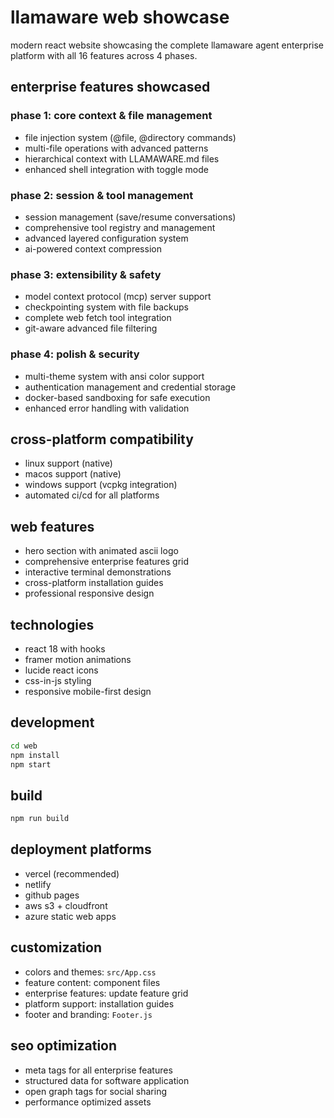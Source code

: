 # llamaware web showcase

modern react website showcasing the complete llamaware agent enterprise platform with all 16 features across 4 phases.

## enterprise features showcased

### phase 1: core context & file management
- file injection system (@file, @directory commands)
- multi-file operations with advanced patterns
- hierarchical context with LLAMAWARE.md files
- enhanced shell integration with toggle mode

### phase 2: session & tool management
- session management (save/resume conversations)
- comprehensive tool registry and management
- advanced layered configuration system
- ai-powered context compression

### phase 3: extensibility & safety
- model context protocol (mcp) server support
- checkpointing system with file backups
- complete web fetch tool integration
- git-aware advanced file filtering

### phase 4: polish & security
- multi-theme system with ansi color support
- authentication management and credential storage
- docker-based sandboxing for safe execution
- enhanced error handling with validation

## cross-platform compatibility
- linux support (native)
- macos support (native)
- windows support (vcpkg integration)
- automated ci/cd for all platforms

## web features
- hero section with animated ascii logo
- comprehensive enterprise features grid
- interactive terminal demonstrations
- cross-platform installation guides
- professional responsive design

## technologies
- react 18 with hooks
- framer motion animations
- lucide react icons
- css-in-js styling
- responsive mobile-first design

## development
```bash
cd web
npm install
npm start
```

## build
```bash
npm run build
```

## deployment platforms
- vercel (recommended)
- netlify
- github pages
- aws s3 + cloudfront
- azure static web apps

## customization
- colors and themes: `src/App.css`
- feature content: component files
- enterprise features: update feature grid
- platform support: installation guides
- footer and branding: `Footer.js`

## seo optimization
- meta tags for all enterprise features
- structured data for software application
- open graph tags for social sharing
- performance optimized assets